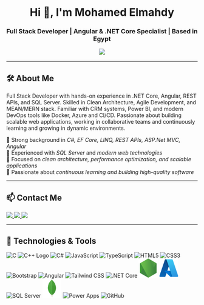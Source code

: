 <h1 align="center">Hi 👋, I'm Mohamed Elmahdy</h1>
<h3 align="center">Full Stack Developer | Angular & .NET Core Specialist | Based in Egypt</h3>

<p align="center">
  <img src="https://user-images.githubusercontent.com/18350557/176309783-0785949b-9127-417c-8b55-ab5a4333674e.gif" width="50">
</p>

---

## 🛠 About Me

Full Stack Developer with hands-on experience in .NET Core, Angular, REST APIs, and SQL Server. Skilled in
Clean Architecture, Agile Development, and MEAN/MERN stack. Familiar with CRM systems, Power BI,
and modern DevOps tools like Docker, Azure and CI/CD. Passionate about building scalable web
applications, working in collaborative teams and continuously learning and growing in dynamic
environments.


🔹 Strong background in *C#, EF Core, LINQ, REST APIs, ASP.Net MVC, Angular*  
🔹 Experienced with *SQL Server* and *modern web technologies*  
🔹 Focused on *clean architecture, performance optimization, and scalable applications*  
🔹 Passionate about *continuous learning and building high-quality software*

---

## 📫 Contact Me

<p align="left">
  <a href="mailto:mohamed.m.elmahdy28@gmail.com">
    <img src="https://img.shields.io/badge/Gmail-D14836?style=for-the-badge&logo=gmail&logoColor=white">
  </a>
  <a href="https://wa.me/201080757852">
    <img src="https://img.shields.io/badge/WhatsApp-25D366?style=for-the-badge&logo=whatsapp&logoColor=white">
  </a>
  <a href="https://www.linkedin.com/in/mohamed-elmahdy2/">
    <img src="https://img.shields.io/badge/LinkedIn-0A66C2?style=for-the-badge&logo=linkedin&logoColor=white">
  </a>
</p>

---

## 🚀 Technologies & Tools

<p align="left">
  <!-- Existing Logos -->
   <img src="https://upload.wikimedia.org/wikipedia/commons/1/18/C_Programming_Language.svg" alt="C" width="50" height="50"/>
  <img src="https://isocpp.org/assets/images/cpp_logo.png" alt="C++ Logo" width="50" height="50"/>
  <img src="https://raw.githubusercontent.com/danielcranney/readme-generator/main/public/icons/skills/csharp-colored.svg" alt="C#" width="50" height="50"/>
  <img src="https://raw.githubusercontent.com/danielcranney/readme-generator/main/public/icons/skills/javascript-colored.svg" alt="JavaScript" width="50" height="50"/>
  <img src="https://raw.githubusercontent.com/danielcranney/readme-generator/main/public/icons/skills/typescript-colored.svg" alt="TypeScript" width="50" height="50"/>

  <!-- 🌐 Frontend -->
  <img src="https://raw.githubusercontent.com/danielcranney/readme-generator/main/public/icons/skills/html5-colored.svg" alt="HTML5" width="50" height="50"/>
  <img src="https://raw.githubusercontent.com/danielcranney/readme-generator/main/public/icons/skills/css3-colored.svg" alt="CSS3" width="50" height="50"/>
  <img src="https://raw.githubusercontent.com/danielcranney/readme-generator/main/public/icons/skills/bootstrap-colored.svg" alt="Bootstrap" width="50" height="50"/>
  <img src="https://raw.githubusercontent.com/danielcranney/readme-generator/main/public/icons/skills/angularjs-colored.svg" alt="Angular" width="50" height="50"/>
  <img src="https://www.vectorlogo.zone/logos/tailwindcss/tailwindcss-icon.svg" alt="Tailwind CSS" width="50" height="50"/>

  <!-- 🖥️ Backend & Platforms -->
  <img src="https://upload.wikimedia.org/wikipedia/commons/e/ee/.NET_Core_Logo.svg" alt=".NET Core" width="50" height="50"/>
  <img src="https://raw.githubusercontent.com/devicons/devicon/master/icons/nodejs/nodejs-original.svg" alt="Node.js" width="50" height="50"/>
  <img src="https://raw.githubusercontent.com/devicons/devicon/master/icons/azure/azure-original.svg" alt="Azure" width="50" height="50"/>

  <!-- 🗄️ Databases -->
  <img src="https://www.svgrepo.com/show/303229/microsoft-sql-server-logo.svg" alt="SQL Server" width="50" height="50"/>
  <img src="https://github.com/devicons/devicon/blob/master/icons/mongodb/mongodb-original.svg?raw=true" alt="MongoDB" width="50" height="50"/>
<img src="https://upload.wikimedia.org/wikipedia/commons/thumb/f/f3/Microsoft_Power_Apps_logo.svg/1200px-Microsoft_Power_Apps_logo.svg.png" alt="Power Apps" width="50" height="50"/>

  <!-- 🔧 Tools -->
  <img src="https://github.githubassets.com/images/modules/logos_page/GitHub-Mark.png" alt="GitHub" width="50" height="50"/>
</p>
